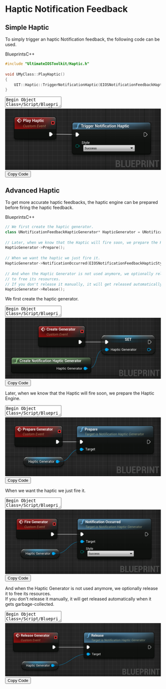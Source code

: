 # Haptic Notification Feedback

## Simple Haptic
To simply trigger an haptic Notification feedback, the following code can be used.

<div class="code-switcher show-cpp-true">
<div class="switcher" >
<span class="sw-bp" onclick="switchBp()">Blueprints</span><span class="sw-cpp" onclick="switchCpp()">C++</span>
</div>
<div class="cpp">

```cpp
#include "UltimateIOSToolkit/Haptic.h"

void UMyClass::PlayHaptic()
{
    UIT::Haptic::TriggerNotificationHaptic(EIOSNotificationFeedbackHapticStyle::Success);
}
```

</div>
<div class="bp">
<div class="bpcode">
<textarea readonly>
Begin Object Class=/Script/BlueprintGraph.K2Node_CallFunction Name="K2Node_CallFunction_53"
   FunctionReference=(MemberParent=Class'"/Script/UltimateIOSToolkit.UltimateIOSToolkitBlueprintLibrary"',MemberName="TriggerNotificationHaptic")
   NodePosX=8336
   NodePosY=-4414
   NodeGuid=62D61DBC4D6FA11B1C28D4B2D4146EF5
   CustomProperties Pin (PinId=0B77A368420F86C2FA4C7596B73D2D4F,PinName="execute",PinToolTip="\nExec",PinType.PinCategory="exec",PinType.PinSubCategory="",PinType.PinSubCategoryObject=None,PinType.PinSubCategoryMemberReference=(),PinType.PinValueType=(),PinType.ContainerType=None,PinType.bIsReference=False,PinType.bIsConst=False,PinType.bIsWeakPointer=False,PinType.bIsUObjectWrapper=False,LinkedTo=(K2Node_CustomEvent_26 AFCEF65246313A8BCB3ED58E3A510626,),PersistentGuid=00000000000000000000000000000000,bHidden=False,bNotConnectable=False,bDefaultValueIsReadOnly=False,bDefaultValueIsIgnored=False,bAdvancedView=False,bOrphanedPin=False,)
   CustomProperties Pin (PinId=8331B1534ABE3794C984E799D29C8FF1,PinName="then",PinToolTip="\nExec",Direction="EGPD_Output",PinType.PinCategory="exec",PinType.PinSubCategory="",PinType.PinSubCategoryObject=None,PinType.PinSubCategoryMemberReference=(),PinType.PinValueType=(),PinType.ContainerType=None,PinType.bIsReference=False,PinType.bIsConst=False,PinType.bIsWeakPointer=False,PinType.bIsUObjectWrapper=False,PersistentGuid=00000000000000000000000000000000,bHidden=False,bNotConnectable=False,bDefaultValueIsReadOnly=False,bDefaultValueIsIgnored=False,bAdvancedView=False,bOrphanedPin=False,)
   CustomProperties Pin (PinId=E7C6BCD84769C32D9A752E83855A79EB,PinName="self",PinFriendlyName=NSLOCTEXT("K2Node", "Target", "Target"),PinToolTip="Target\nUltimate IOSToolkit Blueprint Library Object Reference",PinType.PinCategory="object",PinType.PinSubCategory="",PinType.PinSubCategoryObject=Class'"/Script/UltimateIOSToolkit.UltimateIOSToolkitBlueprintLibrary"',PinType.PinSubCategoryMemberReference=(),PinType.PinValueType=(),PinType.ContainerType=None,PinType.bIsReference=False,PinType.bIsConst=False,PinType.bIsWeakPointer=False,PinType.bIsUObjectWrapper=False,DefaultObject="/Script/UltimateIOSToolkit.Default__UltimateIOSToolkitBlueprintLibrary",PersistentGuid=00000000000000000000000000000000,bHidden=True,bNotConnectable=False,bDefaultValueIsReadOnly=False,bDefaultValueIsIgnored=False,bAdvancedView=False,bOrphanedPin=False,)
   CustomProperties Pin (PinId=E97139B9461848BA58DC009D638BA11C,PinName="Style",PinToolTip="Style\nEIOSNotificationFeedbackHapticStyle Enum",PinType.PinCategory="byte",PinType.PinSubCategory="",PinType.PinSubCategoryObject=Enum'"/Script/UltimateIOSToolkit.EIOSNotificationFeedbackHapticStyle"',PinType.PinSubCategoryMemberReference=(),PinType.PinValueType=(),PinType.ContainerType=None,PinType.bIsReference=False,PinType.bIsConst=False,PinType.bIsWeakPointer=False,PinType.bIsUObjectWrapper=False,DefaultValue="Success",PersistentGuid=00000000000000000000000000000000,bHidden=False,bNotConnectable=False,bDefaultValueIsReadOnly=False,bDefaultValueIsIgnored=False,bAdvancedView=False,bOrphanedPin=False,)
End Object
Begin Object Class=/Script/BlueprintGraph.K2Node_CustomEvent Name="K2Node_CustomEvent_26"
   CustomFunctionName="Play Haptic"
   NodePosX=8144
   NodePosY=-4432
   NodeGuid=6DF75C664B62D2A22B424A86CE3740F6
   CustomProperties Pin (PinId=989E888641F191500B91119698FDAE64,PinName="OutputDelegate",Direction="EGPD_Output",PinType.PinCategory="delegate",PinType.PinSubCategory="",PinType.PinSubCategoryObject=None,PinType.PinSubCategoryMemberReference=(),PinType.PinValueType=(),PinType.ContainerType=None,PinType.bIsReference=False,PinType.bIsConst=False,PinType.bIsWeakPointer=False,PinType.bIsUObjectWrapper=False,PersistentGuid=00000000000000000000000000000000,bHidden=False,bNotConnectable=False,bDefaultValueIsReadOnly=False,bDefaultValueIsIgnored=False,bAdvancedView=False,bOrphanedPin=False,)
   CustomProperties Pin (PinId=AFCEF65246313A8BCB3ED58E3A510626,PinName="then",Direction="EGPD_Output",PinType.PinCategory="exec",PinType.PinSubCategory="",PinType.PinSubCategoryObject=None,PinType.PinSubCategoryMemberReference=(),PinType.PinValueType=(),PinType.ContainerType=None,PinType.bIsReference=False,PinType.bIsConst=False,PinType.bIsWeakPointer=False,PinType.bIsUObjectWrapper=False,LinkedTo=(K2Node_CallFunction_53 0B77A368420F86C2FA4C7596B73D2D4F,),PersistentGuid=00000000000000000000000000000000,bHidden=False,bNotConnectable=False,bDefaultValueIsReadOnly=False,bDefaultValueIsIgnored=False,bAdvancedView=False,bOrphanedPin=False,)
End Object
</textarea>
<img src="_images/TriggerNotificationHaptic.png"/>
<button onclick="copyBlueprintCode(this)">Copy Code</button>
</div>
</div>
</div>


## Advanced Haptic
To get more accurate haptic feedbacks, the haptic engine can be prepared before firing the haptic feedback.

<div class="code-switcher show-cpp-true">
<div class="switcher" >
<span class="sw-bp" onclick="switchBp()">Blueprints</span><span class="sw-cpp" onclick="switchCpp()">C++</span>
</div>
<div class="cpp">

```cpp
// We first create the haptic generator.
class UNotificationFeedbackHapticGenerator* HapticGenerator = UNotificationFeedbackHapticGenerator::CreateNotificationHapticGenerator();

// Later, when we know that the Haptic will fire soon, we prepare the Haptic Engine.
HapticGenerator->Prepare();

// When we want the haptic we just fire it.
HapticGenerator->NotificationOccurred(EIOSNotificationFeedbackHapticStyle::Success);

// And when the Haptic Generator is not used anymore, we optionally release it 
// to free its resources. 
// If you don't release it manually, it will get released automatically when garbage-collected.
HapticGenerator->Release();
```

</div>
<div class="bp">

We first create the haptic generator. 

<div class="bpcode">
    <textarea readonly>
Begin Object Class=/Script/BlueprintGraph.K2Node_VariableSet Name="K2Node_VariableSet_0"
   VariableReference=(MemberName="Haptic Generator",MemberGuid=F7673B4D49C6933B3AE76EB7A6AE1F54,bSelfContext=True)
   NodePosX=9920
   NodePosY=-3856
   NodeGuid=72B7B5384E8C18DB224874B00164586D
   CustomProperties Pin (PinId=92FB85034A47218DD477559895E4B8BB,PinName="execute",PinType.PinCategory="exec",PinType.PinSubCategory="",PinType.PinSubCategoryObject=None,PinType.PinSubCategoryMemberReference=(),PinType.PinValueType=(),PinType.ContainerType=None,PinType.bIsReference=False,PinType.bIsConst=False,PinType.bIsWeakPointer=False,PinType.bIsUObjectWrapper=False,LinkedTo=(K2Node_CustomEvent_18 4474229543D987F0AFA79C8596E2D015,),PersistentGuid=00000000000000000000000000000000,bHidden=False,bNotConnectable=False,bDefaultValueIsReadOnly=False,bDefaultValueIsIgnored=False,bAdvancedView=False,bOrphanedPin=False,)
   CustomProperties Pin (PinId=8EC458304D129AE71263639128AD3B8A,PinName="then",Direction="EGPD_Output",PinType.PinCategory="exec",PinType.PinSubCategory="",PinType.PinSubCategoryObject=None,PinType.PinSubCategoryMemberReference=(),PinType.PinValueType=(),PinType.ContainerType=None,PinType.bIsReference=False,PinType.bIsConst=False,PinType.bIsWeakPointer=False,PinType.bIsUObjectWrapper=False,PersistentGuid=00000000000000000000000000000000,bHidden=False,bNotConnectable=False,bDefaultValueIsReadOnly=False,bDefaultValueIsIgnored=False,bAdvancedView=False,bOrphanedPin=False,)
   CustomProperties Pin (PinId=7EB30FF04AF7275D15587BB9319D06DB,PinName="Haptic Generator",PinType.PinCategory="object",PinType.PinSubCategory="",PinType.PinSubCategoryObject=Class'"/Script/UltimateIOSToolkit.NotificationFeedbackHapticGenerator"',PinType.PinSubCategoryMemberReference=(),PinType.PinValueType=(),PinType.ContainerType=None,PinType.bIsReference=False,PinType.bIsConst=False,PinType.bIsWeakPointer=False,PinType.bIsUObjectWrapper=False,LinkedTo=(K2Node_CallFunction_61 78433CCF41AF02AC7835A2A99BDECC03,),PersistentGuid=00000000000000000000000000000000,bHidden=False,bNotConnectable=False,bDefaultValueIsReadOnly=False,bDefaultValueIsIgnored=False,bAdvancedView=False,bOrphanedPin=False,)
   CustomProperties Pin (PinId=10CAD56D4CBB8E2B68988882E6D57D64,PinName="Output_Get",PinToolTip="Retrieves the value of the variable, can use instead of a separate Get node",Direction="EGPD_Output",PinType.PinCategory="object",PinType.PinSubCategory="",PinType.PinSubCategoryObject=Class'"/Script/UltimateIOSToolkit.NotificationFeedbackHapticGenerator"',PinType.PinSubCategoryMemberReference=(),PinType.PinValueType=(),PinType.ContainerType=None,PinType.bIsReference=False,PinType.bIsConst=False,PinType.bIsWeakPointer=False,PinType.bIsUObjectWrapper=False,PersistentGuid=00000000000000000000000000000000,bHidden=False,bNotConnectable=False,bDefaultValueIsReadOnly=False,bDefaultValueIsIgnored=False,bAdvancedView=False,bOrphanedPin=False,)
   CustomProperties Pin (PinId=63EC4BE0498D8BA914FE2E87FCDCF252,PinName="self",PinFriendlyName=NSLOCTEXT("K2Node", "Target", "Target"),PinType.PinCategory="object",PinType.PinSubCategory="",PinType.PinSubCategoryObject=BlueprintGeneratedClass'"/Game/DemoActor.DemoActor_C"',PinType.PinSubCategoryMemberReference=(),PinType.PinValueType=(),PinType.ContainerType=None,PinType.bIsReference=False,PinType.bIsConst=False,PinType.bIsWeakPointer=False,PinType.bIsUObjectWrapper=False,PersistentGuid=00000000000000000000000000000000,bHidden=True,bNotConnectable=False,bDefaultValueIsReadOnly=False,bDefaultValueIsIgnored=False,bAdvancedView=False,bOrphanedPin=False,)
End Object
Begin Object Class=/Script/BlueprintGraph.K2Node_CustomEvent Name="K2Node_CustomEvent_18"
   CustomFunctionName="Create Generator"
   NodePosX=9696
   NodePosY=-3889
   NodeGuid=C4F78432489691D6AD629DBE1F19076A
   CustomProperties Pin (PinId=ED45C1B249F1B87BCEFF8488ADE2B6A8,PinName="OutputDelegate",Direction="EGPD_Output",PinType.PinCategory="delegate",PinType.PinSubCategory="",PinType.PinSubCategoryObject=None,PinType.PinSubCategoryMemberReference=(),PinType.PinValueType=(),PinType.ContainerType=None,PinType.bIsReference=False,PinType.bIsConst=False,PinType.bIsWeakPointer=False,PinType.bIsUObjectWrapper=False,PersistentGuid=00000000000000000000000000000000,bHidden=False,bNotConnectable=False,bDefaultValueIsReadOnly=False,bDefaultValueIsIgnored=False,bAdvancedView=False,bOrphanedPin=False,)
   CustomProperties Pin (PinId=4474229543D987F0AFA79C8596E2D015,PinName="then",Direction="EGPD_Output",PinType.PinCategory="exec",PinType.PinSubCategory="",PinType.PinSubCategoryObject=None,PinType.PinSubCategoryMemberReference=(),PinType.PinValueType=(),PinType.ContainerType=None,PinType.bIsReference=False,PinType.bIsConst=False,PinType.bIsWeakPointer=False,PinType.bIsUObjectWrapper=False,LinkedTo=(K2Node_VariableSet_0 92FB85034A47218DD477559895E4B8BB,),PersistentGuid=00000000000000000000000000000000,bHidden=False,bNotConnectable=False,bDefaultValueIsReadOnly=False,bDefaultValueIsIgnored=False,bAdvancedView=False,bOrphanedPin=False,)
End Object
Begin Object Class=/Script/BlueprintGraph.K2Node_CallFunction Name="K2Node_CallFunction_61"
   bIsPureFunc=True
   FunctionReference=(MemberParent=Class'"/Script/UltimateIOSToolkit.NotificationFeedbackHapticGenerator"',MemberName="CreateNotificationHapticGenerator")
   NodePosX=9600
   NodePosY=-3777
   NodeGuid=C366A5DE484BA1DE171C32B2D2188325
   CustomProperties Pin (PinId=47A4E00F4B3352CC153E50B67888BBEB,PinName="self",PinFriendlyName=NSLOCTEXT("K2Node", "Target", "Target"),PinToolTip="Target\nNotification Haptic Generator Object Reference",PinType.PinCategory="object",PinType.PinSubCategory="",PinType.PinSubCategoryObject=Class'"/Script/UltimateIOSToolkit.NotificationFeedbackHapticGenerator"',PinType.PinSubCategoryMemberReference=(),PinType.PinValueType=(),PinType.ContainerType=None,PinType.bIsReference=False,PinType.bIsConst=False,PinType.bIsWeakPointer=False,PinType.bIsUObjectWrapper=False,DefaultObject="/Script/UltimateIOSToolkit.Default__NotificationFeedbackHapticGenerator",PersistentGuid=00000000000000000000000000000000,bHidden=True,bNotConnectable=False,bDefaultValueIsReadOnly=False,bDefaultValueIsIgnored=False,bAdvancedView=False,bOrphanedPin=False,)
   CustomProperties Pin (PinId=78433CCF41AF02AC7835A2A99BDECC03,PinName="ReturnValue",PinFriendlyName="Haptic Generator",PinToolTip="Haptic Generator\nNotification Haptic Generator Object Reference\n\nCreates a new Notification Feedback Haptic Generator.",Direction="EGPD_Output",PinType.PinCategory="object",PinType.PinSubCategory="",PinType.PinSubCategoryObject=Class'"/Script/UltimateIOSToolkit.NotificationFeedbackHapticGenerator"',PinType.PinSubCategoryMemberReference=(),PinType.PinValueType=(),PinType.ContainerType=None,PinType.bIsReference=False,PinType.bIsConst=False,PinType.bIsWeakPointer=False,PinType.bIsUObjectWrapper=False,LinkedTo=(K2Node_VariableSet_0 7EB30FF04AF7275D15587BB9319D06DB,),PersistentGuid=00000000000000000000000000000000,bHidden=False,bNotConnectable=False,bDefaultValueIsReadOnly=False,bDefaultValueIsIgnored=False,bAdvancedView=False,bOrphanedPin=False,)
End Object
    </textarea>
    <img src="_images/CreateNotificationHapticGenerator.png"/>
    <button onclick="copyBlueprintCode(this)">Copy Code</button>
</div>

Later, when we know that the Haptic will fire soon, we prepare the Haptic Engine.

<div class="bpcode">
    <textarea readonly>
Begin Object Class=/Script/BlueprintGraph.K2Node_CustomEvent Name="K2Node_CustomEvent_20"
   CustomFunctionName="Prepare Generator"
   NodePosX=9648
   NodePosY=-3056
   NodeGuid=73A0993445D72465368D7A957706B857
   CustomProperties Pin (PinId=665BE8E9452B82F56DC042B28B43228F,PinName="OutputDelegate",Direction="EGPD_Output",PinType.PinCategory="delegate",PinType.PinSubCategory="",PinType.PinSubCategoryObject=None,PinType.PinSubCategoryMemberReference=(),PinType.PinValueType=(),PinType.ContainerType=None,PinType.bIsReference=False,PinType.bIsConst=False,PinType.bIsWeakPointer=False,PinType.bIsUObjectWrapper=False,PersistentGuid=00000000000000000000000000000000,bHidden=False,bNotConnectable=False,bDefaultValueIsReadOnly=False,bDefaultValueIsIgnored=False,bAdvancedView=False,bOrphanedPin=False,)
   CustomProperties Pin (PinId=8EA8365E4BAE2FD83D0F75B4DE5F06B2,PinName="then",Direction="EGPD_Output",PinType.PinCategory="exec",PinType.PinSubCategory="",PinType.PinSubCategoryObject=None,PinType.PinSubCategoryMemberReference=(),PinType.PinValueType=(),PinType.ContainerType=None,PinType.bIsReference=False,PinType.bIsConst=False,PinType.bIsWeakPointer=False,PinType.bIsUObjectWrapper=False,LinkedTo=(K2Node_CallFunction_62 235F2FA1404D7151E1A239879150F5E7,),PersistentGuid=00000000000000000000000000000000,bHidden=False,bNotConnectable=False,bDefaultValueIsReadOnly=False,bDefaultValueIsIgnored=False,bAdvancedView=False,bOrphanedPin=False,)
End Object
Begin Object Class=/Script/BlueprintGraph.K2Node_VariableGet Name="K2Node_VariableGet_0"
   VariableReference=(MemberName="Haptic Generator",MemberGuid=F7673B4D49C6933B3AE76EB7A6AE1F54,bSelfContext=True)
   NodePosX=9680
   NodePosY=-2944
   NodeGuid=AFD0C947447765CF47182C84A528E2D9
   CustomProperties Pin (PinId=0304BB8A48D619E62ECBF0932AA2EF7E,PinName="Haptic Generator",Direction="EGPD_Output",PinType.PinCategory="object",PinType.PinSubCategory="",PinType.PinSubCategoryObject=Class'"/Script/UltimateIOSToolkit.NotificationFeedbackHapticGenerator"',PinType.PinSubCategoryMemberReference=(),PinType.PinValueType=(),PinType.ContainerType=None,PinType.bIsReference=False,PinType.bIsConst=False,PinType.bIsWeakPointer=False,PinType.bIsUObjectWrapper=False,LinkedTo=(K2Node_CallFunction_62 246D7E69497C646BEB35D580BF340F96,),PersistentGuid=00000000000000000000000000000000,bHidden=False,bNotConnectable=False,bDefaultValueIsReadOnly=False,bDefaultValueIsIgnored=False,bAdvancedView=False,bOrphanedPin=False,)
   CustomProperties Pin (PinId=8171299241A794769AAA03A7470B74CC,PinName="self",PinFriendlyName=NSLOCTEXT("K2Node", "Target", "Target"),PinType.PinCategory="object",PinType.PinSubCategory="",PinType.PinSubCategoryObject=BlueprintGeneratedClass'"/Game/DemoActor.DemoActor_C"',PinType.PinSubCategoryMemberReference=(),PinType.PinValueType=(),PinType.ContainerType=None,PinType.bIsReference=False,PinType.bIsConst=False,PinType.bIsWeakPointer=False,PinType.bIsUObjectWrapper=False,PersistentGuid=00000000000000000000000000000000,bHidden=True,bNotConnectable=False,bDefaultValueIsReadOnly=False,bDefaultValueIsIgnored=False,bAdvancedView=False,bOrphanedPin=False,)
End Object
Begin Object Class=/Script/BlueprintGraph.K2Node_CallFunction Name="K2Node_CallFunction_62"
   FunctionReference=(MemberParent=Class'"/Script/UltimateIOSToolkit.NotificationFeedbackHapticGenerator"',MemberName="Prepare")
   NodePosX=9872
   NodePosY=-3056
   NodeGuid=2F9F4C154132F85327A07393074D7D93
   CustomProperties Pin (PinId=235F2FA1404D7151E1A239879150F5E7,PinName="execute",PinToolTip="\nExec",PinType.PinCategory="exec",PinType.PinSubCategory="",PinType.PinSubCategoryObject=None,PinType.PinSubCategoryMemberReference=(),PinType.PinValueType=(),PinType.ContainerType=None,PinType.bIsReference=False,PinType.bIsConst=False,PinType.bIsWeakPointer=False,PinType.bIsUObjectWrapper=False,LinkedTo=(K2Node_CustomEvent_20 8EA8365E4BAE2FD83D0F75B4DE5F06B2,),PersistentGuid=00000000000000000000000000000000,bHidden=False,bNotConnectable=False,bDefaultValueIsReadOnly=False,bDefaultValueIsIgnored=False,bAdvancedView=False,bOrphanedPin=False,)
   CustomProperties Pin (PinId=128241D048E62EA78A5DFCB2CD3ACD82,PinName="then",PinToolTip="\nExec",Direction="EGPD_Output",PinType.PinCategory="exec",PinType.PinSubCategory="",PinType.PinSubCategoryObject=None,PinType.PinSubCategoryMemberReference=(),PinType.PinValueType=(),PinType.ContainerType=None,PinType.bIsReference=False,PinType.bIsConst=False,PinType.bIsWeakPointer=False,PinType.bIsUObjectWrapper=False,PersistentGuid=00000000000000000000000000000000,bHidden=False,bNotConnectable=False,bDefaultValueIsReadOnly=False,bDefaultValueIsIgnored=False,bAdvancedView=False,bOrphanedPin=False,)
   CustomProperties Pin (PinId=246D7E69497C646BEB35D580BF340F96,PinName="self",PinFriendlyName=NSLOCTEXT("K2Node", "Target", "Target"),PinToolTip="Target\nNotification Haptic Generator Object Reference",PinType.PinCategory="object",PinType.PinSubCategory="",PinType.PinSubCategoryObject=Class'"/Script/UltimateIOSToolkit.NotificationFeedbackHapticGenerator"',PinType.PinSubCategoryMemberReference=(),PinType.PinValueType=(),PinType.ContainerType=None,PinType.bIsReference=False,PinType.bIsConst=False,PinType.bIsWeakPointer=False,PinType.bIsUObjectWrapper=False,LinkedTo=(K2Node_VariableGet_0 0304BB8A48D619E62ECBF0932AA2EF7E,),PersistentGuid=00000000000000000000000000000000,bHidden=False,bNotConnectable=False,bDefaultValueIsReadOnly=False,bDefaultValueIsIgnored=False,bAdvancedView=False,bOrphanedPin=False,)
End Object
    </textarea>
    <img src="_images/PrepareNotificationHapticGenerator.png"/>
    <button onclick="copyBlueprintCode(this)">Copy Code</button>
</div>

When we want the haptic we just fire it.

<div class="bpcode">
    <textarea readonly>
Begin Object Class=/Script/BlueprintGraph.K2Node_VariableGet Name="K2Node_VariableGet_2"
   VariableReference=(MemberName="Haptic Generator",MemberGuid=F7673B4D49C6933B3AE76EB7A6AE1F54,bSelfContext=True)
   NodePosX=8896
   NodePosY=-3456
   NodeGuid=7538DA14459FB34A58535EBE4294F4B8
   CustomProperties Pin (PinId=6DBD4ABC4FE1F7AAE7FEFDA98F36BCEA,PinName="Haptic Generator",Direction="EGPD_Output",PinType.PinCategory="object",PinType.PinSubCategory="",PinType.PinSubCategoryObject=Class'"/Script/UltimateIOSToolkit.NotificationFeedbackHapticGenerator"',PinType.PinSubCategoryMemberReference=(),PinType.PinValueType=(),PinType.ContainerType=None,PinType.bIsReference=False,PinType.bIsConst=False,PinType.bIsWeakPointer=False,PinType.bIsUObjectWrapper=False,LinkedTo=(K2Node_CallFunction_63 4A27CA8F497F8D0CD7870C9F064EC462,),PersistentGuid=00000000000000000000000000000000,bHidden=False,bNotConnectable=False,bDefaultValueIsReadOnly=False,bDefaultValueIsIgnored=False,bAdvancedView=False,bOrphanedPin=False,)
   CustomProperties Pin (PinId=798C91874B64E5259FD0DAA720AA3540,PinName="self",PinFriendlyName=NSLOCTEXT("K2Node", "Target", "Target"),PinType.PinCategory="object",PinType.PinSubCategory="",PinType.PinSubCategoryObject=BlueprintGeneratedClass'"/Game/DemoActor.DemoActor_C"',PinType.PinSubCategoryMemberReference=(),PinType.PinValueType=(),PinType.ContainerType=None,PinType.bIsReference=False,PinType.bIsConst=False,PinType.bIsWeakPointer=False,PinType.bIsUObjectWrapper=False,PersistentGuid=00000000000000000000000000000000,bHidden=True,bNotConnectable=False,bDefaultValueIsReadOnly=False,bDefaultValueIsIgnored=False,bAdvancedView=False,bOrphanedPin=False,)
End Object
Begin Object Class=/Script/BlueprintGraph.K2Node_CustomEvent Name="K2Node_CustomEvent_21"
   CustomFunctionName="Fire Generator"
   NodePosX=8880
   NodePosY=-3568
   NodeGuid=5BC43E4F486F5143D385A4A8FC602E63
   CustomProperties Pin (PinId=FBE8FFF741EF90B552F10E8F2FA3A14E,PinName="OutputDelegate",Direction="EGPD_Output",PinType.PinCategory="delegate",PinType.PinSubCategory="",PinType.PinSubCategoryObject=None,PinType.PinSubCategoryMemberReference=(),PinType.PinValueType=(),PinType.ContainerType=None,PinType.bIsReference=False,PinType.bIsConst=False,PinType.bIsWeakPointer=False,PinType.bIsUObjectWrapper=False,PersistentGuid=00000000000000000000000000000000,bHidden=False,bNotConnectable=False,bDefaultValueIsReadOnly=False,bDefaultValueIsIgnored=False,bAdvancedView=False,bOrphanedPin=False,)
   CustomProperties Pin (PinId=3B57FEC640211772BB40EC88B60D2ADF,PinName="then",Direction="EGPD_Output",PinType.PinCategory="exec",PinType.PinSubCategory="",PinType.PinSubCategoryObject=None,PinType.PinSubCategoryMemberReference=(),PinType.PinValueType=(),PinType.ContainerType=None,PinType.bIsReference=False,PinType.bIsConst=False,PinType.bIsWeakPointer=False,PinType.bIsUObjectWrapper=False,LinkedTo=(K2Node_CallFunction_63 2A51D7C14A6F89E3CF51EB80FECFD142,),PersistentGuid=00000000000000000000000000000000,bHidden=False,bNotConnectable=False,bDefaultValueIsReadOnly=False,bDefaultValueIsIgnored=False,bAdvancedView=False,bOrphanedPin=False,)
End Object
Begin Object Class=/Script/BlueprintGraph.K2Node_CallFunction Name="K2Node_CallFunction_63"
   FunctionReference=(MemberParent=Class'"/Script/UltimateIOSToolkit.NotificationFeedbackHapticGenerator"',MemberName="NotificationOccurred")
   NodePosX=9104
   NodePosY=-3568
   NodeGuid=82236661498D788D01D41C8D69AC174C
   CustomProperties Pin (PinId=2A51D7C14A6F89E3CF51EB80FECFD142,PinName="execute",PinToolTip="\nExec",PinType.PinCategory="exec",PinType.PinSubCategory="",PinType.PinSubCategoryObject=None,PinType.PinSubCategoryMemberReference=(),PinType.PinValueType=(),PinType.ContainerType=None,PinType.bIsReference=False,PinType.bIsConst=False,PinType.bIsWeakPointer=False,PinType.bIsUObjectWrapper=False,LinkedTo=(K2Node_CustomEvent_21 3B57FEC640211772BB40EC88B60D2ADF,),PersistentGuid=00000000000000000000000000000000,bHidden=False,bNotConnectable=False,bDefaultValueIsReadOnly=False,bDefaultValueIsIgnored=False,bAdvancedView=False,bOrphanedPin=False,)
   CustomProperties Pin (PinId=D28C02B34A8D7FDD6B1310B2DDE7DF64,PinName="then",PinToolTip="\nExec",Direction="EGPD_Output",PinType.PinCategory="exec",PinType.PinSubCategory="",PinType.PinSubCategoryObject=None,PinType.PinSubCategoryMemberReference=(),PinType.PinValueType=(),PinType.ContainerType=None,PinType.bIsReference=False,PinType.bIsConst=False,PinType.bIsWeakPointer=False,PinType.bIsUObjectWrapper=False,PersistentGuid=00000000000000000000000000000000,bHidden=False,bNotConnectable=False,bDefaultValueIsReadOnly=False,bDefaultValueIsIgnored=False,bAdvancedView=False,bOrphanedPin=False,)
   CustomProperties Pin (PinId=4A27CA8F497F8D0CD7870C9F064EC462,PinName="self",PinFriendlyName=NSLOCTEXT("K2Node", "Target", "Target"),PinToolTip="Target\nNotification Haptic Generator Object Reference",PinType.PinCategory="object",PinType.PinSubCategory="",PinType.PinSubCategoryObject=Class'"/Script/UltimateIOSToolkit.NotificationFeedbackHapticGenerator"',PinType.PinSubCategoryMemberReference=(),PinType.PinValueType=(),PinType.ContainerType=None,PinType.bIsReference=False,PinType.bIsConst=False,PinType.bIsWeakPointer=False,PinType.bIsUObjectWrapper=False,LinkedTo=(K2Node_VariableGet_2 6DBD4ABC4FE1F7AAE7FEFDA98F36BCEA,),PersistentGuid=00000000000000000000000000000000,bHidden=False,bNotConnectable=False,bDefaultValueIsReadOnly=False,bDefaultValueIsIgnored=False,bAdvancedView=False,bOrphanedPin=False,)
   CustomProperties Pin (PinId=0FE59F8A4EE6F692ED22AB9A40DD08D8,PinName="Style",PinToolTip="Style\nEIOSNotificationFeedbackHapticStyle Enum",PinType.PinCategory="byte",PinType.PinSubCategory="",PinType.PinSubCategoryObject=Enum'"/Script/UltimateIOSToolkit.EIOSNotificationFeedbackHapticStyle"',PinType.PinSubCategoryMemberReference=(),PinType.PinValueType=(),PinType.ContainerType=None,PinType.bIsReference=False,PinType.bIsConst=False,PinType.bIsWeakPointer=False,PinType.bIsUObjectWrapper=False,DefaultValue="Success",PersistentGuid=00000000000000000000000000000000,bHidden=False,bNotConnectable=False,bDefaultValueIsReadOnly=False,bDefaultValueIsIgnored=False,bAdvancedView=False,bOrphanedPin=False,)
End Object
    </textarea>
    <img src="_images/FireNotificationHapticGenerator.png"/>
    <button onclick="copyBlueprintCode(this)">Copy Code</button>
</div>

And when the Haptic Generator is not used anymore, we optionally release it to free its resources.   
If you don't release it manually, it will get released automatically when it gets garbage-collected.

<div class="bpcode">
    <textarea readonly>
Begin Object Class=/Script/BlueprintGraph.K2Node_CustomEvent Name="K2Node_CustomEvent_22"
   CustomFunctionName="Release Generator"
   NodePosX=8480
   NodePosY=-4144
   NodeGuid=F3705CC0437C9EB2FFBDE2967901F0D4
   CustomProperties Pin (PinId=19E109B94F01D04EC99E93A3DB972D02,PinName="OutputDelegate",Direction="EGPD_Output",PinType.PinCategory="delegate",PinType.PinSubCategory="",PinType.PinSubCategoryObject=None,PinType.PinSubCategoryMemberReference=(),PinType.PinValueType=(),PinType.ContainerType=None,PinType.bIsReference=False,PinType.bIsConst=False,PinType.bIsWeakPointer=False,PinType.bIsUObjectWrapper=False,PersistentGuid=00000000000000000000000000000000,bHidden=False,bNotConnectable=False,bDefaultValueIsReadOnly=False,bDefaultValueIsIgnored=False,bAdvancedView=False,bOrphanedPin=False,)
   CustomProperties Pin (PinId=7850451841D73BB2B1025789039A35D8,PinName="then",Direction="EGPD_Output",PinType.PinCategory="exec",PinType.PinSubCategory="",PinType.PinSubCategoryObject=None,PinType.PinSubCategoryMemberReference=(),PinType.PinValueType=(),PinType.ContainerType=None,PinType.bIsReference=False,PinType.bIsConst=False,PinType.bIsWeakPointer=False,PinType.bIsUObjectWrapper=False,LinkedTo=(K2Node_CallFunction_64 3518042D494B46025F6F8B96066F2CF5,),PersistentGuid=00000000000000000000000000000000,bHidden=False,bNotConnectable=False,bDefaultValueIsReadOnly=False,bDefaultValueIsIgnored=False,bAdvancedView=False,bOrphanedPin=False,)
End Object
Begin Object Class=/Script/BlueprintGraph.K2Node_VariableGet Name="K2Node_VariableGet_3"
   VariableReference=(MemberName="Haptic Generator",MemberGuid=F7673B4D49C6933B3AE76EB7A6AE1F54,bSelfContext=True)
   NodePosX=8512
   NodePosY=-4032
   NodeGuid=3A8BA8A944A7C74BC20457958DA432C7
   CustomProperties Pin (PinId=9A3BBC5648875ABAB0FE8F9D71415E3C,PinName="Haptic Generator",Direction="EGPD_Output",PinType.PinCategory="object",PinType.PinSubCategory="",PinType.PinSubCategoryObject=Class'"/Script/UltimateIOSToolkit.NotificationFeedbackHapticGenerator"',PinType.PinSubCategoryMemberReference=(),PinType.PinValueType=(),PinType.ContainerType=None,PinType.bIsReference=False,PinType.bIsConst=False,PinType.bIsWeakPointer=False,PinType.bIsUObjectWrapper=False,LinkedTo=(K2Node_CallFunction_64 6E054C1A4ED9496318C23A817BD47705,),PersistentGuid=00000000000000000000000000000000,bHidden=False,bNotConnectable=False,bDefaultValueIsReadOnly=False,bDefaultValueIsIgnored=False,bAdvancedView=False,bOrphanedPin=False,)
   CustomProperties Pin (PinId=4DAF717F467C45B8037F95BC8F728CB6,PinName="self",PinFriendlyName=NSLOCTEXT("K2Node", "Target", "Target"),PinType.PinCategory="object",PinType.PinSubCategory="",PinType.PinSubCategoryObject=BlueprintGeneratedClass'"/Game/DemoActor.DemoActor_C"',PinType.PinSubCategoryMemberReference=(),PinType.PinValueType=(),PinType.ContainerType=None,PinType.bIsReference=False,PinType.bIsConst=False,PinType.bIsWeakPointer=False,PinType.bIsUObjectWrapper=False,PersistentGuid=00000000000000000000000000000000,bHidden=True,bNotConnectable=False,bDefaultValueIsReadOnly=False,bDefaultValueIsIgnored=False,bAdvancedView=False,bOrphanedPin=False,)
End Object
Begin Object Class=/Script/BlueprintGraph.K2Node_CallFunction Name="K2Node_CallFunction_64"
   FunctionReference=(MemberParent=Class'"/Script/UltimateIOSToolkit.NotificationFeedbackHapticGenerator"',MemberName="Release")
   NodePosX=8752
   NodePosY=-4144
   NodeGuid=78BB2F9540A67DE0304604AA095AB3FB
   CustomProperties Pin (PinId=3518042D494B46025F6F8B96066F2CF5,PinName="execute",PinToolTip="\nExec",PinType.PinCategory="exec",PinType.PinSubCategory="",PinType.PinSubCategoryObject=None,PinType.PinSubCategoryMemberReference=(),PinType.PinValueType=(),PinType.ContainerType=None,PinType.bIsReference=False,PinType.bIsConst=False,PinType.bIsWeakPointer=False,PinType.bIsUObjectWrapper=False,LinkedTo=(K2Node_CustomEvent_22 7850451841D73BB2B1025789039A35D8,),PersistentGuid=00000000000000000000000000000000,bHidden=False,bNotConnectable=False,bDefaultValueIsReadOnly=False,bDefaultValueIsIgnored=False,bAdvancedView=False,bOrphanedPin=False,)
   CustomProperties Pin (PinId=E6CAFE2E4FD1ACBE8D959FAD40EAEA39,PinName="then",PinToolTip="\nExec",Direction="EGPD_Output",PinType.PinCategory="exec",PinType.PinSubCategory="",PinType.PinSubCategoryObject=None,PinType.PinSubCategoryMemberReference=(),PinType.PinValueType=(),PinType.ContainerType=None,PinType.bIsReference=False,PinType.bIsConst=False,PinType.bIsWeakPointer=False,PinType.bIsUObjectWrapper=False,PersistentGuid=00000000000000000000000000000000,bHidden=False,bNotConnectable=False,bDefaultValueIsReadOnly=False,bDefaultValueIsIgnored=False,bAdvancedView=False,bOrphanedPin=False,)
   CustomProperties Pin (PinId=6E054C1A4ED9496318C23A817BD47705,PinName="self",PinFriendlyName=NSLOCTEXT("K2Node", "Target", "Target"),PinToolTip="Target\nNotification Haptic Generator Object Reference",PinType.PinCategory="object",PinType.PinSubCategory="",PinType.PinSubCategoryObject=Class'"/Script/UltimateIOSToolkit.NotificationFeedbackHapticGenerator"',PinType.PinSubCategoryMemberReference=(),PinType.PinValueType=(),PinType.ContainerType=None,PinType.bIsReference=False,PinType.bIsConst=False,PinType.bIsWeakPointer=False,PinType.bIsUObjectWrapper=False,LinkedTo=(K2Node_VariableGet_3 9A3BBC5648875ABAB0FE8F9D71415E3C,),PersistentGuid=00000000000000000000000000000000,bHidden=False,bNotConnectable=False,bDefaultValueIsReadOnly=False,bDefaultValueIsIgnored=False,bAdvancedView=False,bOrphanedPin=False,)
End Object
    </textarea>
    <img src="_images/ReleaseNotificationHapticGenerator.png"/>
    <button onclick="copyBlueprintCode(this)">Copy Code</button>
</div>

</div>
</div>


<script>
setTimeout(() => {
	bShowCPP = !JSON.parse(getCookie('bShowCPP'));
	switchCode();
}, 0);
</script>

